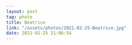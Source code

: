 ```yaml
---
layout: post
tag: photo
title: Beatrice
link: "/assets/photos/2021-02-25-Beatrice.jpg"
date: 2021-02-25 21:06:54
---
```

